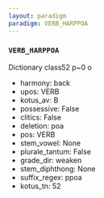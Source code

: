 ```yaml
---
layout: paradigm
paradigm: VERB_HARPPOA
---
```

### ` VERB_HARPPOA `

Dictionary class52 p~0 o
* harmony: back
* upos: VERB
* kotus_av: B
* possessive: False
* clitics: False
* deletion: poa
* pos: VERB
* stem_vowel: None
* plurale_tantum: False
* grade_dir: weaken
* stem_diphthong: None
* suffix_regex: ppoa
* kotus_tn: 52
